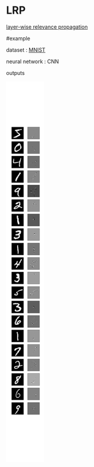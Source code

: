 # LRP
[layer-wise relevance propagation](https://arxiv.org/abs/1604.00825) 


#example

dataset : [MNIST](http://yann.lecun.com/exdb/mnist/)

neural network : CNN

outputs

![LRP example](./lrp.png "lrp.png")
